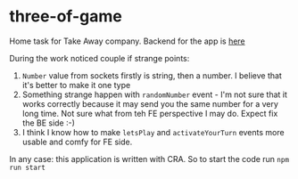 # three-of-game

Home task for Take Away company. Backend for the app is [here](https://github.com/takeaway/scoober-fe-challenge-starter)

During the work noticed couple if strange points:
1) `Number` value from sockets firstly is string, then a number. I believe that it's better to make it one type
2) Something strange happen with `randomNumber` event - I'm not sure that it works correctly because it may send you 
the same number for a very long time. Not sure what from teh FE perspective I may do. Expect fix the BE side :-)
3) I think I know how to make `letsPlay` and `activateYourTurn` events more usable and comfy for FE side. 

In any case: this application is written with CRA. So to start the code run `npm run start`
